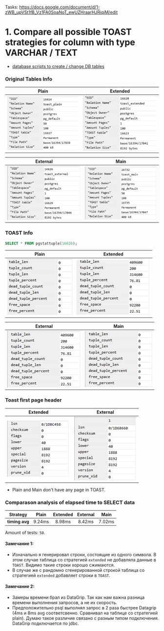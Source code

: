 Tasks: https://docs.google.com/document/d/1-zWB_upVSt1fB_Vz1FA0SoaNoT_ewUZHraarHJRiqiM/edit

# 1. Compare all possible TOAST strategies for column with type VARCHAR / TEXT

 + [database scripts to create / change DB tables](./toast_strategies.sql)
 
 ### Original Tables Info
   | Plain  | Extended |
|:-------:|:--------:|
  | ![some img](images/plain_heap_table.png)   |  ![some img](images/extended_heap_table.png)  | 
  
  | External |  Main  |
 |:--------:|:------:|
  | ![some img](images/external_heap_table.png)  |  ![some img](images/main_heap_table.png)  |
 
### TOAST Info

```sql
SELECT * FROM pgstattuple(16626);
```

| Plain  | Extended |
|:-------:|:--------:|
| ![some img](images/toast/plain.png)   |  ![some img](images/toast/extended.png)  | 

| External |  Main  |
|:--------:|:------:|
| ![some img](images/toast/external.png)  |  ![some img](images/toast/main.png)  |

### Toast first page header

| Extended  | External |
|:-------:|:--------:|
| ![some img](images/toast_page_headers/extelnal.png)   |  ![some img](images/toast_page_headers/extended.png)  | 

- Plain and Main don't have any page in TOAST. 
 
 ### Comparason analysis of elapsed time to SELECT data 
 
 | Strategy         | Plain  | Extended | External |  Main  |
 |:---------------:|:-------:|:--------:|:--------:|:------:|
 | **timing avg** |  9.24ms |  8.98ms  |  8.42ms  | 7.02ms |
 
 Amount of tests: `50`.

 
 #### Замечание 1: 
 + Изначально я генерировал строки, состоящие из одного символа. 
 В этом случае таблица со стратегией `extended` не добавляла данные в `TOAST`. 
 Видимо такие строки хорошо сжимаются.
 + В случае же c рандомно сгенерированной строкой 
 таблица со стратегией `extended` добавляет строки в `TOAST`.
 
  #### Замечание 2: 
- Замеры времени брал из DataGrip. 
Так как нам важна разница времени выполнения запросов, а не их скорость. 
- Предположительно psql выполнял запрос в 2 раза быстрее Datagrip
(4ms и 8ms avg соответсвенно. Сравнивал на таблице со стратегией plain).
Думаю такое различие связано с разным типом подключения. 
DataGrip подключается по jdbc.

